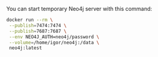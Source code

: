 You can start temporary Neo4j server with this command:
```bash
docker run --rm \
 --publish=7474:7474 \
 --publish=7687:7687 \
 --env NEO4J_AUTH=neo4j/password \
 --volume=/home/igor/neo4j:/data \
 neo4j:latest
```
